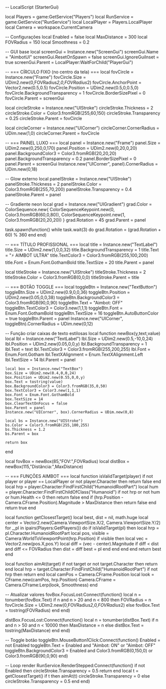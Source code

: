 -- LocalScript (StarterGui)

local Players = game:GetService("Players")
local RunService = game:GetService("RunService")
local LocalPlayer = Players.LocalPlayer
local Camera = workspace.CurrentCamera

-- Configurações
local Enabled = false
local MaxDistance = 300
local FOVRadius = 150
local Smoothness = 0.2

-- GUI base
local screenGui = Instance.new("ScreenGui")
screenGui.Name = "AimbotUI"
screenGui.ResetOnSpawn = false
screenGui.IgnoreGuiInset = true
screenGui.Parent = LocalPlayer:WaitForChild("PlayerGui")

-- === CÍRCULO FIXO (no centro da tela) ===
local fovCircle = Instance.new("Frame")
fovCircle.Size = UDim2.new(0,FOVRadius*2,0,FOVRadius*2)
fovCircle.AnchorPoint = Vector2.new(0.5,0.5)
fovCircle.Position = UDim2.new(0.5,0,0.5,0)
fovCircle.BackgroundTransparency = 1
fovCircle.BorderSizePixel = 0
fovCircle.Parent = screenGui

local circleStroke = Instance.new("UIStroke")
circleStroke.Thickness = 2
circleStroke.Color = Color3.fromRGB(255,60,150)
circleStroke.Transparency = 0.25
circleStroke.Parent = fovCircle

local circleCorner = Instance.new("UICorner")
circleCorner.CornerRadius = UDim.new(1,0)
circleCorner.Parent = fovCircle

-- === PAINEL LUXO ===
local panel = Instance.new("Frame")
panel.Size = UDim2.new(0,250,0,170)
panel.Position = UDim2.new(0,20,0,20)
panel.BackgroundColor3 = Color3.fromRGB(20,20,20)
panel.BackgroundTransparency = 0.2
panel.BorderSizePixel = 0
panel.Parent = screenGui
Instance.new("UICorner", panel).CornerRadius = UDim.new(0,18)

-- Glow externo
local panelStroke = Instance.new("UIStroke")
panelStroke.Thickness = 2
panelStroke.Color = Color3.fromRGB(255,70,200)
panelStroke.Transparency = 0.4
panelStroke.Parent = panel

-- Gradiente neon
local grad = Instance.new("UIGradient")
grad.Color = ColorSequence.new{
	ColorSequenceKeypoint.new(0, Color3.fromRGB(60,0,80)),
	ColorSequenceKeypoint.new(1, Color3.fromRGB(20,20,20))
}
grad.Rotation = 45
grad.Parent = panel

task.spawn(function()
	while task.wait(3) do
		grad.Rotation = (grad.Rotation + 60) % 360
	end
end)

-- === TÍTULO PROFISSIONAL ===
local title = Instance.new("TextLabel")
title.Size = UDim2.new(1,0,0,32)
title.BackgroundTransparency = 1
title.Text = "⚡ AIMBOT ULTRA"
title.TextColor3 = Color3.fromRGB(255,100,200)
title.Font = Enum.Font.GothamBold
title.TextSize = 20
title.Parent = panel

local titleStroke = Instance.new("UIStroke")
titleStroke.Thickness = 2
titleStroke.Color = Color3.fromRGB(0,0,0)
titleStroke.Parent = title

-- === BOTÃO TOGGLE ===
local toggleBtn = Instance.new("TextButton")
toggleBtn.Size = UDim2.new(0.9,0,0,36)
toggleBtn.Position = UDim2.new(0.05,0,0,38)
toggleBtn.BackgroundColor3 = Color3.fromRGB(90,0,90)
toggleBtn.Text = "Aimbot: OFF"
toggleBtn.TextColor3 = Color3.new(1,1,1)
toggleBtn.Font = Enum.Font.GothamBold
toggleBtn.TextSize = 16
toggleBtn.AutoButtonColor = true
toggleBtn.Parent = panel
Instance.new("UICorner", toggleBtn).CornerRadius = UDim.new(0,12)

-- Função criar caixas de texto estilosas
local function newBox(y,text,value)
	local lbl = Instance.new("TextLabel")
	lbl.Size = UDim2.new(0.5,-10,0,24)
	lbl.Position = UDim2.new(0.05,0,0,y)
	lbl.BackgroundTransparency = 1
	lbl.Text = text
	lbl.TextColor3 = Color3.fromRGB(255,200,255)
	lbl.Font = Enum.Font.Gotham
	lbl.TextXAlignment = Enum.TextXAlignment.Left
	lbl.TextSize = 14
	lbl.Parent = panel

	local box = Instance.new("TextBox")
	box.Size = UDim2.new(0.4,0,0,24)
	box.Position = UDim2.new(0.55,0,0,y)
	box.Text = tostring(value)
	box.BackgroundColor3 = Color3.fromRGB(35,0,50)
	box.TextColor3 = Color3.new(1,1,1)
	box.Font = Enum.Font.GothamBold
	box.TextSize = 14
	box.ClearTextOnFocus = false
	box.Parent = panel
	Instance.new("UICorner", box).CornerRadius = UDim.new(0,8)

	local bs = Instance.new("UIStroke")
	bs.Color = Color3.fromRGB(255,100,255)
	bs.Thickness = 1.2
	bs.Parent = box

	return box
end

local fovBox = newBox(85,"FOV:",FOVRadius)
local distBox = newBox(115,"Distância:",MaxDistance)

-- === FUNÇÕES AIMBOT ===
local function isValidTarget(player)
	if not player or player == LocalPlayer or not player.Character then return false end
	local hrp = player.Character:FindFirstChild("HumanoidRootPart")
	local hum = player.Character:FindFirstChildOfClass("Humanoid")
	if not hrp or not hum or hum.Health <= 0 then return false end
	if (hrp.Position - Camera.CFrame.Position).Magnitude > MaxDistance then return false end
	return true
end

local function getClosestTarget()
	local best, dist = nil, math.huge
	local center = Vector2.new(Camera.ViewportSize.X/2, Camera.ViewportSize.Y/2)
	for _,pl in ipairs(Players:GetPlayers()) do
		if isValidTarget(pl) then
			local hrp = pl.Character.HumanoidRootPart
			local pos, visible = Camera:WorldToViewportPoint(hrp.Position)
			if visible then
				local vec = Vector2.new(pos.X,pos.Y)
				local diff = (vec - center).Magnitude
				if diff < dist and diff <= FOVRadius then
					dist = diff
					best = pl
				end
			end
		end
	end
	return best
end

local function aimAt(target)
	if not target or not target.Character then return end
	local hrp = target.Character:FindFirstChild("HumanoidRootPart")
	if not hrp then return end
	local camPos = Camera.CFrame.Position
	local look = CFrame.new(camPos, hrp.Position)
	Camera.CFrame = Camera.CFrame:Lerp(look, Smoothness)
end

-- Atualizar valores
fovBox.FocusLost:Connect(function()
	local n = tonumber(fovBox.Text)
	if n and n > 20 and n < 800 then
		FOVRadius = n
		fovCircle.Size = UDim2.new(0,FOVRadius*2,0,FOVRadius*2)
	else
		fovBox.Text = tostring(FOVRadius)
	end
end)

distBox.FocusLost:Connect(function()
	local n = tonumber(distBox.Text)
	if n and n > 50 and n < 10000 then
		MaxDistance = n
	else
		distBox.Text = tostring(MaxDistance)
	end
end)

-- Toggle botão
toggleBtn.MouseButton1Click:Connect(function()
	Enabled = not Enabled
	toggleBtn.Text = Enabled and "Aimbot: ON" or "Aimbot: OFF"
	toggleBtn.BackgroundColor3 = Enabled and Color3.fromRGB(0,150,0) or Color3.fromRGB(90,0,90)
end)

-- Loop render
RunService.RenderStepped:Connect(function()
	if not Enabled then
		circleStroke.Transparency = 0.5
		return
	end
	local t = getClosestTarget()
	if t then
		aimAt(t)
		circleStroke.Transparency = 0
	else
		circleStroke.Transparency = 0.5
	end
end)
